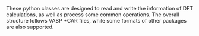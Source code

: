These python classes are designed to read and write the information of DFT calculations, as well as process some common operations. The overall structure follows VASP *CAR files, while some formats of other packages are also supported.
